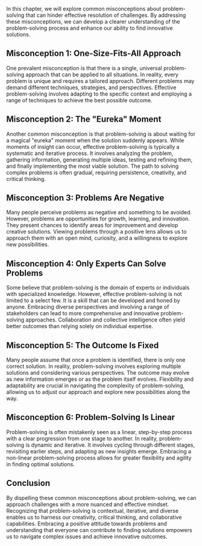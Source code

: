 
In this chapter, we will explore common misconceptions about problem-solving that can hinder effective resolution of challenges. By addressing these misconceptions, we can develop a clearer understanding of the problem-solving process and enhance our ability to find innovative solutions.

## Misconception 1: One-Size-Fits-All Approach

One prevalent misconception is that there is a single, universal problem-solving approach that can be applied to all situations. In reality, every problem is unique and requires a tailored approach. Different problems may demand different techniques, strategies, and perspectives. Effective problem-solving involves adapting to the specific context and employing a range of techniques to achieve the best possible outcome.

## Misconception 2: The "Eureka" Moment

Another common misconception is that problem-solving is about waiting for a magical "eureka" moment when the solution suddenly appears. While moments of insight can occur, effective problem-solving is typically a systematic and iterative process. It involves analyzing the problem, gathering information, generating multiple ideas, testing and refining them, and finally implementing the most viable solution. The path to solving complex problems is often gradual, requiring persistence, creativity, and critical thinking.

## Misconception 3: Problems Are Negative

Many people perceive problems as negative and something to be avoided. However, problems are opportunities for growth, learning, and innovation. They present chances to identify areas for improvement and develop creative solutions. Viewing problems through a positive lens allows us to approach them with an open mind, curiosity, and a willingness to explore new possibilities.

## Misconception 4: Only Experts Can Solve Problems

Some believe that problem-solving is the domain of experts or individuals with specialized knowledge. However, effective problem-solving is not limited to a select few. It is a skill that can be developed and honed by anyone. Embracing diverse perspectives and involving a range of stakeholders can lead to more comprehensive and innovative problem-solving approaches. Collaboration and collective intelligence often yield better outcomes than relying solely on individual expertise.

## Misconception 5: The Outcome Is Fixed

Many people assume that once a problem is identified, there is only one correct solution. In reality, problem-solving involves exploring multiple solutions and considering various perspectives. The outcome may evolve as new information emerges or as the problem itself evolves. Flexibility and adaptability are crucial in navigating the complexity of problem-solving, allowing us to adjust our approach and explore new possibilities along the way.

## Misconception 6: Problem-Solving Is Linear

Problem-solving is often mistakenly seen as a linear, step-by-step process with a clear progression from one stage to another. In reality, problem-solving is dynamic and iterative. It involves cycling through different stages, revisiting earlier steps, and adapting as new insights emerge. Embracing a non-linear problem-solving process allows for greater flexibility and agility in finding optimal solutions.

## Conclusion

By dispelling these common misconceptions about problem-solving, we can approach challenges with a more nuanced and effective mindset. Recognizing that problem-solving is contextual, iterative, and diverse enables us to harness our creativity, critical thinking, and collaborative capabilities. Embracing a positive attitude towards problems and understanding that everyone can contribute to finding solutions empowers us to navigate complex issues and achieve innovative outcomes.
